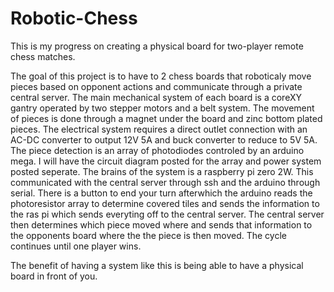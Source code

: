 # Robotic-Chess
This is my progress on creating a physical board for two-player remote chess matches.

The goal of this project is to have to 2 chess boards that roboticaly move pieces based on opponent actions and communicate through a private central server.
The main mechanical system of each board is a coreXY gantry operated by two stepper motors and a belt system.
The movement of pieces is done through a magnet under the board and zinc bottom plated pieces.
The electrical system requires a direct outlet connection with an AC-DC converter to output 12V 5A and buck converter to reduce to 5V 5A.
The piece detection is an array of photodiodes controled by an arduino mega. I will have the circuit diagram posted for the array and power system posted seperate.
The brains of the system is a raspberry pi zero 2W. This communicated with the central server through ssh and the arduino through serial.
There is a button to end your turn afterwhich the arduino reads the photoresistor array to determine covered tiles and sends the information to the ras pi which sends everyting off to the central server.
The central server then determines which piece moved where and sends that information to the opponents board where the the piece is then moved.
The cycle continues until one player wins.

The benefit of having a system like this is being able to have a physical board in front of you.
